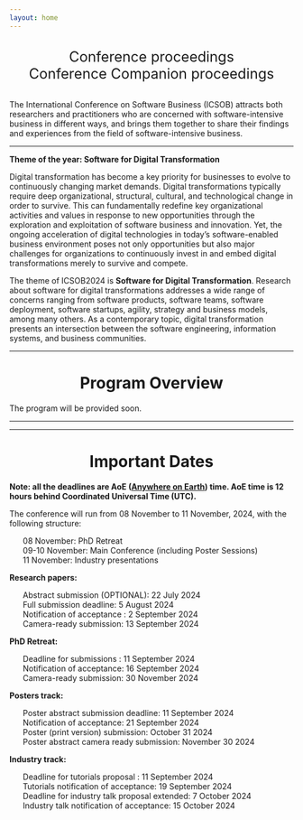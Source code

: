 ```yaml
---
layout: home
---
```


<br/>

<div style="text-align:center">
<a href="https://link.springer.com/book/10.1007/978-3-031-20706-8" target="_blank" style="text-decoration: none; font-size:25px">Conference proceedings</a>
</div>

<div style="text-align:center">
<a href="https://ceur-ws.org/Vol-3316/" target="_blank" style="text-decoration: none; font-size:25px">Conference Companion proceedings</a>
</div>

<br>

The International Conference on Software Business (ICSOB) attracts both researchers and practitioners who are concerned with software-intensive business in different ways, and brings them together to share their findings and experiences from the field of software-intensive business.

<hr>

<b class="display-4" style="text-align: center;">Theme of the year: Software for Digital Transformation </b>

Digital transformation has become a key priority for businesses to evolve to continuously changing market demands. Digital transformations typically require deep organizational, structural, cultural, and technological change in order to survive. This can fundamentally redefine key organizational activities and values in response to new opportunities through the exploration and exploitation of software business and innovation. Yet, the ongoing acceleration of digital technologies in today’s software-enabled business environment poses not only opportunities but also major challenges for organizations to continuously invest in and embed digital transformations merely to survive and compete.

The theme of ICSOB2024 is <b>Software for Digital Transformation</b>. Research about software for digital transformations addresses a wide range of concerns ranging from software products, software teams, software deployment, software startups, agility, strategy and business models, among many others. As a contemporary topic, digital transformation presents an intersection between the software engineering, information systems, and business communities.

<hr>
<h1 class="display-4" style="text-align: center;">
        Program Overview
    </h1>
<img src="/assets/images/Program123.png" alt="">

<br>
The program will be provided soon.
<hr>

<hr>

<div>
    <h1 class="display-4" style="text-align: center;">
        Important Dates
    </h1>
      <b>Note: all the deadlines are AoE (<b><a href="https://www.worldtimeserver.com/time-zones/aoe/#:~:text=Anywhere%20on%20Earth%20or%20AoE,the%20Pacific%20all%20year%20round." target="_blank">Anywhere on Earth</a></b>) time. AoE time is 12 hours behind Coordinated Universal Time (UTC).</b>
    <br>
    <p>The conference will run from 08 November to 11 November, 2024, with the following structure:
        <ul style="list-style: none;">
            <li>08 November: PhD Retreat</li>
            <li>09-10 November: Main Conference (including Poster Sessions)</li>
            <li>11 November: Industry presentations</li>
        </ul>    
    </p>
    <p class="lead">
    <p><b>Research papers:</b>
    <ul style="list-style: none;">
    <li>Abstract submission (OPTIONAL): 22 July 2024</li>
    <li>Full submission deadline: 5 August 2024</li>
    <li>Notification of acceptance : 2 September 2024</li>
    <li>Camera-ready submission: 13 September 2024</li>
    </ul>
    </p>
    </p>
    <p><b>PhD Retreat:</b></p>
    <ul style="list-style: none;">
        <li>Deadline for submissions : 11 September 2024</li>
        <li>Notification of acceptance: 16 September 2024</li>
        <li>Camera-ready submission: 30 November 2024</li>
    </ul>
    <p><b>Posters track:</b></p>
    <ul style="list-style: none;">
        <li>Poster abstract submission deadline: 11 September 2024</li>
        <li>Notification of acceptance: 21 September 2024</li>
        <li>Poster (print version) submission: October 31 2024</li>
        <li>Poster abstract camera ready submission: November 30 2024</li>
    </ul>
        <p><b>Industry track:</b></p>
    <ul style="list-style: none;">
        <li>Deadline for tutorials proposal : 11 September 2024</li>
        <li>Tutorials notification of acceptance: 19 September 2024</li>
        <li>Deadline for industry talk proposal extended: 7 October 2024</li>
        <li>Industry talk notification of acceptance:  15 October 2024</li>
    </ul>
</div>
